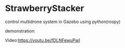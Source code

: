 # StrawberryStacker
control multidrone system in Gazebo using python(rospy)

demonstration:

Video:https://youtu.be/fDLNFewuPwI
